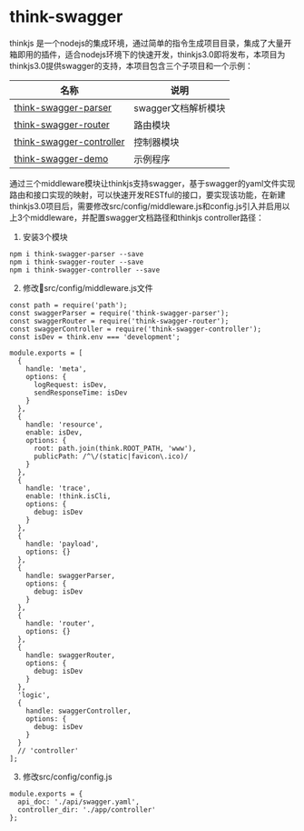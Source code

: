 # think-swagger

thinkjs 是一个nodejs的集成环境，通过简单的指令生成项目目录，集成了大量开箱即用的插件，适合nodejs环境下的快速开发，thinkjs3.0即将发布，本项目为thinkjs3.0提供swagger的支持，本项目包含三个子项目和一个示例：

| 名称 | 说明 |  
| --- | --- |  
| [think-swagger-parser](https://github.com/libery/think-swagger-parser) | swagger文档解析模块 |  
| [think-swagger-router](https://github.com/libery/think-swagger-router) | 路由模块 | 
| [think-swagger-controller](https://github.com/libery/think-swagger-controller) | 控制器模块 | 
| [think-swagger-demo](https://github.com/libery/think-swagger-demo) | 示例程序 | 

通过三个middleware模块让thinkjs支持swagger，基于swagger的yaml文件实现路由和接口实现的映射，可以快速开发RESTful的接口，要实现该功能，在新建thinkjs3.0项目后，需要修改src/config/middleware.js和config.js引入并启用以上3个middleware，并配置swagger文档路径和thinkjs controller路径：

1. 安装3个模块

```
npm i think-swagger-parser --save
npm i think-swagger-router --save
npm i think-swagger-controller --save
```
2. 修改src/config/middleware.js文件  

```
const path = require('path');
const swaggerParser = require('think-swagger-parser');
const swaggerRouter = require('think-swagger-router');
const swaggerController = require('think-swagger-controller');
const isDev = think.env === 'development';

module.exports = [
  {
    handle: 'meta',
    options: {
      logRequest: isDev,
      sendResponseTime: isDev
    }
  },
  {
    handle: 'resource',
    enable: isDev,
    options: {
      root: path.join(think.ROOT_PATH, 'www'),
      publicPath: /^\/(static|favicon\.ico)/
    }
  },
  {
    handle: 'trace',
    enable: !think.isCli,
    options: {
      debug: isDev
    }
  },
  {
    handle: 'payload',
    options: {}
  },
  {
    handle: swaggerParser,
    options: {
      debug: isDev
    }
  },
  {
    handle: 'router',
    options: {}
  },
  {
    handle: swaggerRouter,
    options: {
      debug: isDev
    }
  },
  'logic',
  {
    handle: swaggerController,
    options: {
      debug: isDev
    }
  }
  // 'controller'
];

```
3. 修改src/config/config.js

```
module.exports = {
  api_doc: './api/swagger.yaml',
  controller_dir: './app/controller'
};
```

